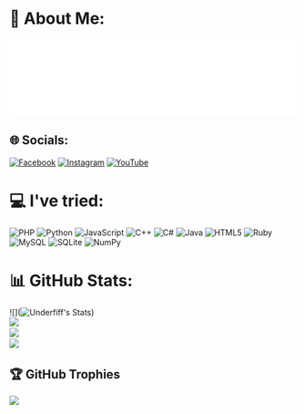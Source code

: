 
# 💫 About Me:
![Intro](https://raw.githubusercontent.com/Underfiff/Underfiff/main/intro.svg) </br>

## 🌐 Socials:
[![Facebook](https://img.shields.io/badge/Facebook-%231877F2.svg?logo=Facebook&logoColor=white)](https://www.facebook.com/profile.php?id=61559905516701) [![Instagram](https://img.shields.io/badge/Instagram-%23E4405F.svg?logo=Instagram&logoColor=white)](https://instagram.com/afiffahriafrizal) [![YouTube](https://img.shields.io/badge/YouTube-%23FF0000.svg?logo=YouTube&logoColor=white)](https://www.youtube.com/@Kyonyuu.) 

# 💻 I've tried:
![PHP](https://img.shields.io/badge/php-%23777BB4.svg?style=for-the-badge&logo=php&logoColor=white) ![Python](https://img.shields.io/badge/python-3670A0?style=for-the-badge&logo=python&logoColor=ffdd54) ![JavaScript](https://img.shields.io/badge/javascript-%23323330.svg?style=for-the-badge&logo=javascript&logoColor=%23F7DF1E) ![C++](https://img.shields.io/badge/c++-%2300599C.svg?style=for-the-badge&logo=c%2B%2B&logoColor=white) ![C#](https://img.shields.io/badge/csharp-%2395478E.svg?style=for-the-badge&logo=csharp&logoColor=white) ![Java](https://img.shields.io/badge/java-%23ED8B00.svg?style=for-the-badge&logo=java&logoColor=white) ![HTML5](https://img.shields.io/badge/html5-%23E34F26.svg?style=for-the-badge&logo=html5&logoColor=white) ![Ruby](https://img.shields.io/badge/ruby-%23CC342D.svg?style=for-the-badge&logo=ruby&logoColor=white) ![MySQL](https://img.shields.io/badge/mysql-%2300f.svg?style=for-the-badge&logo=mysql&logoColor=white) ![SQLite](https://img.shields.io/badge/sqlite-%2307405e.svg?style=for-the-badge&logo=sqlite&logoColor=white) ![NumPy](https://img.shields.io/badge/numpy-%23013243.svg?style=for-the-badge&logo=numpy&logoColor=white)
# 📊 GitHub Stats:
![](![Underfiff's Stats](https://github-readme-stats.vercel.app/api?username=Underfiff&theme=radical&show_icons=true&hide_border=true&count_private=true))<br/>
![](https://github-readme-streak-stats.herokuapp.com/?user=Underfiff&theme=radical&hide_border=true)<br/>
![](https://github-readme-stats.vercel.app/api/top-langs/?username=Underfiff&theme=radical&show_icons=true&hide_border=true&layout=compact)<br/>
![](https://api.visitorbadge.io/api/combined?path=Underfiff&label=Profile%20Views%20%5BDaily%20%2F%20Total%5D&labelColor=%23d9e3f0&countColor=%23555555&style=flat-square&labelStyle=upper)
## 🏆 GitHub Trophies
![](https://github-profile-trophy.vercel.app/?username=Underfiff&theme=radical&no-frame=false&no-bg=true&margin-w=4)
